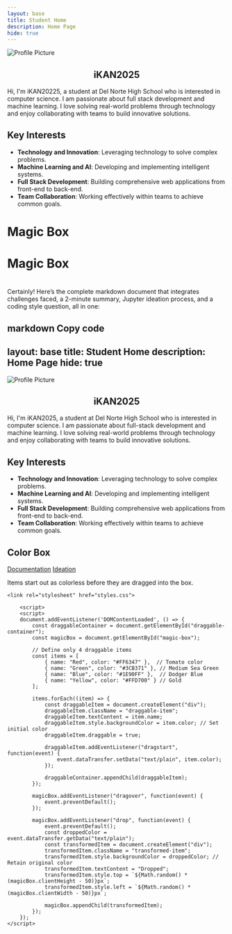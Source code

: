 ```yaml
---
layout: base
title: Student Home 
description: Home Page
hide: true
---
```


<img src="https://github.com/iKAN2025.png" class="profile-pic mt-4" alt="Profile Picture" style="display: block; margin: 0 auto;">


<div style="text-align: center;">
  <h2>iKAN2025</h2>
</div>


Hi, I'm iKAN20225,   a student at Del Norte High School who is interested in computer science.  I am passionate about full stack development and machine learning.  I love solving real-world problems through technology and enjoy collaborating with teams to build innovative solutions.

## Key Interests
- **Technology and Innovation**: Leveraging technology to solve complex problems.
- **Machine Learning and AI**: Developing and implementing intelligent systems.
- **Full Stack Development**: Building comprehensive web applications from front-end to back-end.
- **Team Collaboration**: Working effectively within teams to achieve common goals.

# Magic Box 




<html lang="en">
<head>
    <link rel="stylesheet" href="styles.css">
</head>
<body>
    <h1>Magic Box</h1>
    <div id="draggable-container">
        <!-- Draggable items will be added here by JavaScript -->
    </div>
        <div id="magic-box">
        <!-- Dropped items will transform here -->
    </div>
</body>
</html>
<script>
document.addEventListener('DOMContentLoaded', () => {
    // 1. Make a connection to the HTML container for draggable items and the magic box
    const draggableContainer = document.getElementById("draggable-container");
    const magicBox = document.getElementById("magic-box");

    // 2. Define the draggable items data
    const items = [
        "Red",
        "Green",
        "Blue",
        "Yellow",
        "Purple"
    ];

    // 3. Create and add draggable items to the container using a for loop
    items.forEach((item, index) => {
        // Create a draggable item
        const draggableItem = document.createElement("div");
        draggableItem.className = "draggable-item";
        draggableItem.textContent = item;

        // Set draggable attribute
        draggableItem.draggable = true;

        // Handle drag start event
        draggableItem.addEventListener("dragstart", function(event) {
            event.dataTransfer.setData("text/plain", item);
        });

        // Append the draggable item to the container
        draggableContainer.appendChild(draggableItem);
    });

    // Handle drag over event to allow drop
    magicBox.addEventListener("dragover", function(event) {
        event.preventDefault(); // Necessary to allow drop
    });

    // Handle drop event to add transformed item to the magic box
    magicBox.addEventListener("drop", function(event) {
        event.preventDefault();

        // Get the dropped item data
        const droppedItem = event.dataTransfer.getData("text/plain");

        // Create a transformed item
        const transformedItem = document.createElement("div");
        transformedItem.className = "transformed-item";
        transformedItem.textContent = droppedItem;

        // Set a random background color
        const randomColor = `hsl(${Math.random() * 360}, 70%, 70%)`;
        transformedItem.style.backgroundColor = randomColor;

        // Set a random position within the magic box
        transformedItem.style.top = `${Math.random() * (magicBox.clientHeight - 50)}px`;
        transformedItem.style.left = `${Math.random() * (magicBox.clientWidth - 50)}px`;

        // Append the transformed item to the magic box
        magicBox.appendChild(transformedItem);
    });
});



</script>


# 
Certainly! Here’s the complete markdown document that integrates challenges faced, a 2-minute summary, Jupyter ideation process, and a coding style question, all in one:

markdown
Copy code
---
layout: base
title: Student Home
description: Home Page
hide: true
---

<img src="https://github.com/iKAN2025.png" class="profile-pic mt-4" alt="Profile Picture" style="display: block; margin: 0 auto;">

<div style="text-align: center;">
  <h2>iKAN2025</h2>
</div>

Hi, I'm iKAN2025, a student at Del Norte High School who is interested in computer science. I am passionate about full-stack development and machine learning. I love solving real-world problems through technology and enjoy collaborating with teams to build innovative solutions.

## Key Interests
- **Technology and Innovation**: Leveraging technology to solve complex problems.
- **Machine Learning and AI**: Developing and implementing intelligent systems.
- **Full Stack Development**: Building comprehensive web applications from front-end to back-end.
- **Team Collaboration**: Working effectively within teams to achieve common goals.

## Color Box 

[Documentation]({{site.baseurl}}/indexdocumententation)
[Ideation]({{site.baseurl}}/indexideation)

Items start out as colorless before they are dragged into the box. 


<!DOCTYPE html>
<html lang="en">
<head>
    <meta charset="UTF-8">
    <meta name="viewport" content="width=device-width, initial-scale=1.0">

    <link rel="stylesheet" href="styles.css">
</head>
<body>
    <div id="draggable-container">
        <!-- Draggable items will be added here by JavaScript -->
    </div>
    <div id="magic-box">
        <!-- Dropped items will transform here -->
    </div>

        <script>
        <script>
        document.addEventListener('DOMContentLoaded', () => {
            const draggableContainer = document.getElementById("draggable-container");
            const magicBox = document.getElementById("magic-box");

            // Define only 4 draggable items
            const items = [
                { name: "Red", color: "#FF6347" },  // Tomato color
                { name: "Green", color: "#3CB371" }, // Medium Sea Green
                { name: "Blue", color: "#1E90FF" },  // Dodger Blue
                { name: "Yellow", color: "#FFD700" } // Gold
            ];

            items.forEach((item) => {
                const draggableItem = document.createElement("div");
                draggableItem.className = "draggable-item";
                draggableItem.textContent = item.name;
                draggableItem.style.backgroundColor = item.color; // Set initial color
                draggableItem.draggable = true;

                draggableItem.addEventListener("dragstart", function(event) {
                    event.dataTransfer.setData("text/plain", item.color);
                });

                draggableContainer.appendChild(draggableItem);
            });

            magicBox.addEventListener("dragover", function(event) {
                event.preventDefault();
            });

            magicBox.addEventListener("drop", function(event) {
                event.preventDefault();
                const droppedColor = event.dataTransfer.getData("text/plain");
                const transformedItem = document.createElement("div");
                transformedItem.className = "transformed-item";
                transformedItem.style.backgroundColor = droppedColor; // Retain original color
                transformedItem.textContent = "Dropped";
                transformedItem.style.top = `${Math.random() * (magicBox.clientHeight - 50)}px`;
                transformedItem.style.left = `${Math.random() * (magicBox.clientWidth - 50)}px`;

                magicBox.appendChild(transformedItem);
            });
        });
    </script>
</body>
</html>
    </script>